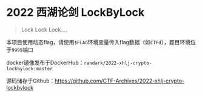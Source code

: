 # 2022 西湖论剑 LockByLock

> Lock Lock Lock....

本项目使用动态flag，请使用`$FLAG`环境变量传入flag数据（如`CTFd`），题目环境位于`9999`端口

docker镜像发布于DockerHub：`randark/2022-xhlj-crypto-lockbylock:master`

源码储存于Github：https://github.com/CTF-Archives/2022-xhlj-crypto-lockbylock
